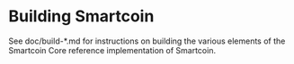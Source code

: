 Building Smartcoin
================

See doc/build-*.md for instructions on building the various
elements of the Smartcoin Core reference implementation of Smartcoin.
